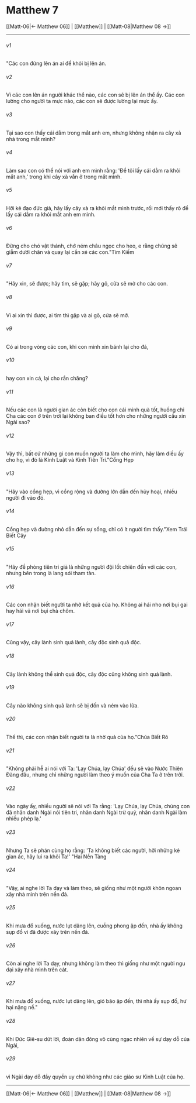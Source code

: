 # Matthew 7

[[Matt-06|← Matthew 06]] | [[Matthew]] | [[Matt-08|Matthew 08 →]]
***



###### v1 
"Các con đừng lên án ai để khỏi bị lên án. 

###### v2 
Vì các con lên án người khác thể nào, các con sẽ bị lên án thể ấy. Các con lường cho người ta mực nào, các con sẽ được lường lại mực ấy. 

###### v3 
Tại sao con thấy cái dằm trong mắt anh em, nhưng không nhận ra cây xà nhà trong mắt mình? 

###### v4 
Làm sao con có thể nói với anh em mình rằng: 'Để tôi lấy cái dằm ra khỏi mắt anh,' trong khi cây xà vẫn ở trong mắt mình. 

###### v5 
Hỡi kẻ đạo đức giả, hãy lấy cây xà ra khỏi mắt mình trước, rồi mới thấy rõ để lấy cái dằm ra khỏi mắt anh em mình. 

###### v6 
Đừng cho chó vật thánh, chớ ném châu ngọc cho heo, e rằng chúng sẽ giẫm dưới chân và quay lại cắn xé các con."Tìm Kiếm 

###### v7 
"Hãy xin, sẽ được; hãy tìm, sẽ gặp; hãy gõ, cửa sẽ mở cho các con. 

###### v8 
Vì ai xin thì được, ai tìm thì gặp và ai gõ, cửa sẽ mở. 

###### v9 
Có ai trong vòng các con, khi con mình xin bánh lại cho đá, 

###### v10 
hay con xin cá, lại cho rắn chăng? 

###### v11 
Nếu các con là người gian ác còn biết cho con cái mình quà tốt, huống chi Cha các con ở trên trời lại không ban điều tốt hơn cho những người cầu xin Ngài sao? 

###### v12 
Vậy thì, bất cứ những gì con muốn người ta làm cho mình, hãy làm điều ấy cho họ, vì đó là Kinh Luật và Kinh Tiên Tri."Cổng Hẹp 

###### v13 
"Hãy vào cổng hẹp, vì cổng rộng và đường lớn dẫn đến hủy hoại, nhiều người đi vào đó. 

###### v14 
Cổng hẹp và đường nhỏ dẫn đến sự sống, chỉ có ít người tìm thấy."Xem Trái Biết Cây 

###### v15 
"Hãy đề phòng tiên tri giả là những người đội lốt chiên đến với các con, nhưng bên trong là lang sói tham tàn. 

###### v16 
Các con nhận biết người ta nhờ kết quả của họ. Không ai hái nho nơi bụi gai hay hái vả nơi bụi chà chôm. 

###### v17 
Cũng vậy, cây lành sinh quả lành, cây độc sinh quả độc. 

###### v18 
Cây lành không thể sinh quả độc, cây độc cũng không sinh quả lành. 

###### v19 
Cây nào không sinh quả lành sẽ bị đốn và ném vào lửa. 

###### v20 
Thế thì, các con nhận biết người ta là nhờ quả của họ."Chúa Biết Rõ 

###### v21 
"Không phải hễ ai nói với Ta: 'Lạy Chúa, lạy Chúa' đều sẽ vào Nước Thiên Đàng đâu, nhưng chỉ những người làm theo ý muốn của Cha Ta ở trên trời. 

###### v22 
Vào ngày ấy, nhiều người sẽ nói với Ta rằng: 'Lạy Chúa, lạy Chúa, chúng con đã nhân danh Ngài nói tiên tri, nhân danh Ngài trừ quỷ, nhân danh Ngài làm nhiều phép lạ.' 

###### v23 
Nhưng Ta sẽ phán cùng họ rằng: 'Ta không biết các người, hỡi những kẻ gian ác, hãy lui ra khỏi Ta!' "Hai Nền Tảng 

###### v24 
"Vậy, ai nghe lời Ta dạy và làm theo, sẽ giống như một người khôn ngoan xây nhà mình trên nền đá. 

###### v25 
Khi mưa đổ xuống, nước lụt dâng lên, cuồng phong ập đến, nhà ấy không sụp đổ vì đã được xây trên nền đá. 

###### v26 
Còn ai nghe lời Ta dạy, nhưng không làm theo thì giống như một người ngu dại xây nhà mình trên cát. 

###### v27 
Khi mưa đổ xuống, nước lụt dâng lên, gió bão ập đến, thì nhà ấy sụp đổ, hư hại nặng nề." 

###### v28 
Khi Đức Giê-su dứt lời, đoàn dân đông vô cùng ngạc nhiên về sự dạy dỗ của Ngài, 

###### v29 
vì Ngài dạy dỗ đầy quyền uy chứ không như các giáo sư Kinh Luật của họ.

***
[[Matt-06|← Matthew 06]] | [[Matthew]] | [[Matt-08|Matthew 08 →]]

